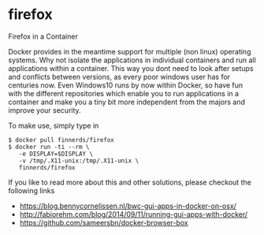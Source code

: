 # firefox

Firefox in a Container

Docker provides in the meantime support for multiple (non linux) operating systems. Why not isolate the applications in individual containers and run all applications within a container. This way you dont need to look after setups and conflicts between versions, as every poor windows user has for centuries now. Even Windows10 runs by now within Docker, so have fun with the different repositories which enable you to run applications in a container and make you a tiny bit more independent from the majors and improve your security.

To make use, simply type in

    $ docker pull finnerds/firefox
    $ docker run -ti --rm \
       -e DISPLAY=$DISPLAY \
       -v /tmp/.X11-unix:/tmp/.X11-unix \
       finnerds/firefox
       
If you like to read more about this and other solutions, please checkout the following links

* https://blog.bennycornelissen.nl/bwc-gui-apps-in-docker-on-osx/
* http://fabiorehm.com/blog/2014/09/11/running-gui-apps-with-docker/
* https://github.com/sameersbn/docker-browser-box

